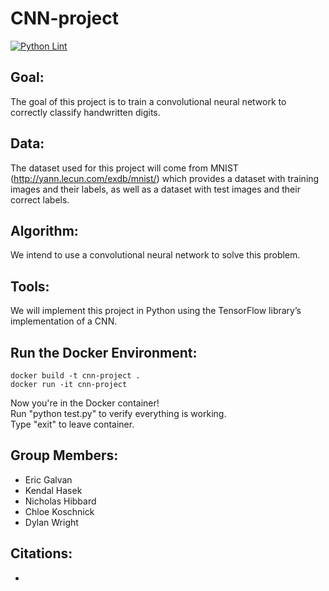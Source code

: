 # CNN-project
[![Python Lint](https://github.com/nickhib/CNN-project/actions/workflows/py_lint_check.yml/badge.svg?branch=main)](https://github.com/nickhib/CNN-project/actions/workflows/py_lint_check.yml) <br>

## Goal:
The goal of this project is to train a convolutional neural network to correctly classify handwritten digits.

## Data:
The dataset used for this project will come from MNIST (http://yann.lecun.com/exdb/mnist/) which provides a dataset with training images and their labels, as well as a dataset with test images and their correct labels.

## Algorithm:
We intend to use a convolutional neural network to solve this problem. 

## Tools:
We will implement this project in Python using the TensorFlow library’s implementation of a CNN. 

## Run the Docker Environment:
```
docker build -t cnn-project .
docker run -it cnn-project
```

Now you're in the Docker container!<br>
Run "python test.py" to verify everything is working.<br>
Type "exit" to leave container.

## Group Members:
- Eric Galvan
- Kendal Hasek
- Nicholas Hibbard
- Chloe Koschnick
- Dylan Wright

## Citations:
- 